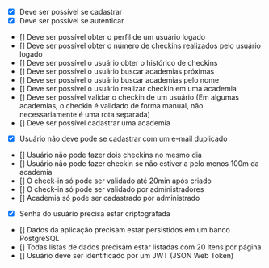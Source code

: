 
<!-- Projeto baseado no gympass-->
<!-- GYMPASS style app -->

<!-- Requisitos Funcionais -->
<!-- Funcionalidade em sí -->
- [X] Deve ser possível se cadastrar
- [X] Deve ser possível se autenticar
- [] Deve ser possível obter o perfil de um usuário logado
- [] Deve ser possível obter o número de checkins realizados pelo usuário logado
- [] Deve ser possível o usuário obter o histórico de checkins
- [] Deve ser possível o usuário buscar academias próximas
- [] Deve ser possível o usuário buscar academias pelo nome
- [] Deve ser possível o usuário realizar checkin em uma academia
- [] Deve ser possível validar o checkin de um usuário (Em algumas academias, o checkin é validado de forma manual, não necessariamente é uma rota separada)
- [] Deve ser possível cadastrar uma academia 

<!-- Regras de Negócio-->
<!-- Condições para cada regra de negócio (ifs) -->
- [X] Usuário não deve pode se cadastrar com um e-mail duplicado
- [] Usuário não pode fazer dois checkins no mesmo dia
- [] Usuário não pode fazer checkin se não estiver a pelo menos 100m da academia
- [] O check-in só pode ser validado até 20min após criado
- [] O check-in só pode ser validado por administradores
- [] Academia só pode ser cadastrado por administrado
<!-- Requisitos Não Funcionais -->
<!-- Não partem do clientes, são mais técnicos do que a nível de funcionalidade, qual database,paginação -->
- [X] Senha do usuário precisa estar criptografada
- [] Dados da aplicação precisam estar persistidos em um banco PostgreSQL
- [] Todas listas de dados precisam estar listadas com  20 itens por página
- [] Usuário deve ser identificado por um JWT (JSON Web Token)
